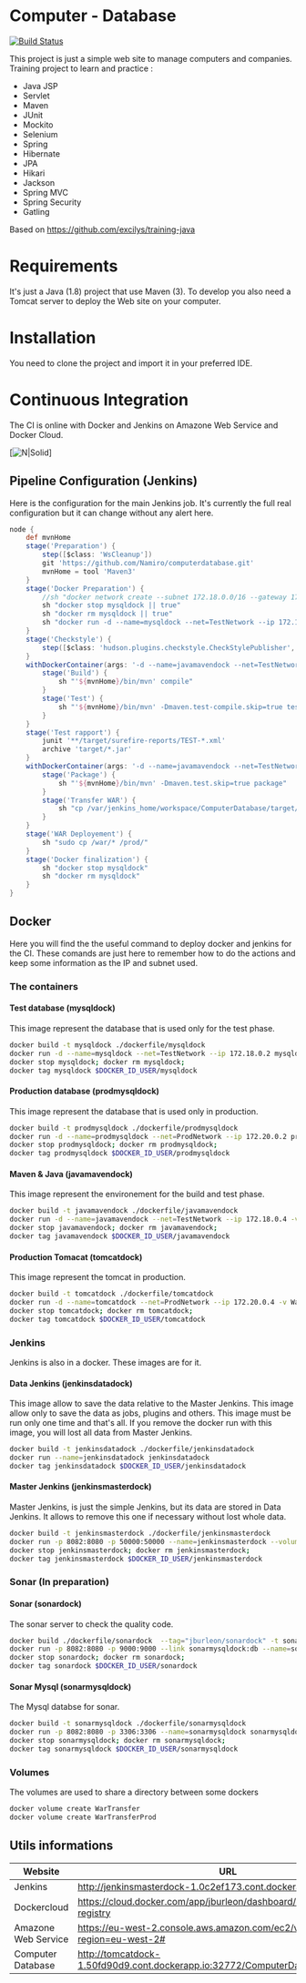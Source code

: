# Computer - Database

[![Build Status](http://jenkinsmasterdock-1.0c2ef173.cont.dockerapp.io:32771/buildStatus/icon?job=ComputerDatabase)](http://jenkinsmasterdock-1.0c2ef173.cont.dockerapp.io:32771/job/ComputerDatabase/)

This project is just a simple web site to manage computers and companies.
Training project to learn and practice :
- Java JSP
- Servlet
- Maven
- JUnit
- Mockito
- Selenium
- Spring
- Hibernate
- JPA
- Hikari 
- Jackson
- Spring MVC
- Spring Security
- Gatling

Based on https://github.com/excilys/training-java

# Requirements
It's just a Java (1.8) project that use Maven (3).
To develop you also need a Tomcat server to deploy the Web site on your computer.

# Installation
You need to clone the project and import it in your preferred IDE.

# Continuous Integration
The CI is online with  Docker and Jenkins on Amazone Web Service and Docker Cloud.

[![N|Solid](https://camo.githubusercontent.com/7d379ba1092b02a9f418e6f7da08816df2d54a15/687474703a2f2f7333322e706f7374696d672e6f72672f69696f306c733636742f436f6e74696e756f75735f64656c69766572792e706e67)]

## Pipeline Configuration (Jenkins) 
Here is the configuration for the main Jenkins job. It's currently the full real configuration but it can change without any alert here.
```groovy
node {
    def mvnHome
    stage('Preparation') { 
        step([$class: 'WsCleanup'])
        git 'https://github.com/Namiro/computerdatabase.git'
        mvnHome = tool 'Maven3'
    }
    stage('Docker Preparation') { 
        //sh "docker network create --subnet 172.18.0.0/16 --gateway 172.18.0.1 --driver bridge TestNetwork"
        sh "docker stop mysqldock || true"
        sh "docker rm mysqldock || true"
        sh "docker run -d --name=mysqldock --net=TestNetwork --ip 172.18.0.2 jburleon/mysqldock"
    }
    stage('Checkstyle') {
        step([$class: 'hudson.plugins.checkstyle.CheckStylePublisher', checkstyle: 'checkstyle.xml'])
    }
    withDockerContainer(args: '-d --name=javamavendock --net=TestNetwork --ip 172.18.0.4 -v WarTransfer:/war -u 0', image: 'jburleon/javamavendock') {
        stage('Build') {
            sh "'${mvnHome}/bin/mvn' compile"
        }
        stage('Test') {
            sh "'${mvnHome}/bin/mvn' -Dmaven.test-compile.skip=true test"
        }
    }
    stage('Test rapport') {
        junit '**/target/surefire-reports/TEST-*.xml'
        archive 'target/*.jar'
    }
    withDockerContainer(args: '-d --name=javamavendock --net=TestNetwork --ip 172.18.0.4 -v /war:/war -u 0', image: 'jburleon/javamavendock') {
        stage('Package') {
            sh "'${mvnHome}/bin/mvn' -Dmaven.test.skip=true package"
        }
        stage('Transfer WAR') {
            sh "cp /var/jenkins_home/workspace/ComputerDatabase/target/*.war /war"
        }
    }
    stage('WAR Deployement') {
        sh "sudo cp /war/* /prod/"
    }
    stage('Docker finalization') {
        sh "docker stop mysqldock"
        sh "docker rm mysqldock"
    }
}
```

## Docker
Here you will find the the useful command to deploy docker and jenkins for the CI.
These comands are just here to remember how to do the actions and keep some information as the IP and subnet used.
### The containers
#### Test database (mysqldock)
This image represent the database that is used only for the test phase.
```sh
docker build -t mysqldock ./dockerfile/mysqldock
docker run -d --name=mysqldock --net=TestNetwork --ip 172.18.0.2 mysqldock
docker stop mysqldock; docker rm mysqldock;
docker tag mysqldock $DOCKER_ID_USER/mysqldock
```

#### Production database (prodmysqldock)
This image represent the database that is used only in production.
```sh
docker build -t prodmysqldock ./dockerfile/prodmysqldock
docker run -d --name=prodmysqldock --net=ProdNetwork --ip 172.20.0.2 prodmysqldock
docker stop prodmysqldock; docker rm prodmysqldock;
docker tag prodmysqldock $DOCKER_ID_USER/prodmysqldock
```

#### Maven & Java (javamavendock)
This image represent the environement for the build and test phase.
```sh
docker build -t javamavendock ./dockerfile/javamavendock
docker run -d --name=javamavendock --net=TestNetwork --ip 172.18.0.4 -v WarTransfer:/war javamavendock
docker stop javamavendock; docker rm javamavendock;
docker tag javamavendock $DOCKER_ID_USER/javamavendock
```

#### Production Tomacat (tomcatdock)
This image represent the tomcat in production.
```sh
docker build -t tomcatdock ./dockerfile/tomcatdock
docker run -d --name=tomcatdock --net=ProdNetwork --ip 172.20.0.4 -v WarTransferProd:/usr/local/tomcat/webapps tomcatdock
docker stop tomcatdock; docker rm tomcatdock;
docker tag tomcatdock $DOCKER_ID_USER/tomcatdock
```

### Jenkins
Jenkins is also in a docker. These images are for it. 
#### Data Jenkins (jenkinsdatadock)
This image allow to save the data relative to the Master Jenkins. This image allow only to save the data as jobs, plugins and others.
This image must be run only one time and that's all. If you remove the docker run with this image, you will lost all data from Master Jenkins.
```sh
docker build -t jenkinsdatadock ./dockerfile/jenkinsdatadock
docker run --name=jenkinsdatadock jenkinsdatadock
docker tag jenkinsdatadock $DOCKER_ID_USER/jenkinsdatadock
```

#### Master Jenkins (jenkinsmasterdock)
Master Jenkins, is just the simple Jenkins, but its data are stored in Data Jenkins. It allows to remove this one if necessary without lost whole data.
```sh
docker build -t jenkinsmasterdock ./dockerfile/jenkinsmasterdock
docker run -p 8082:8080 -p 50000:50000 --name=jenkinsmasterdock --volumes-from=jenkinsdatadock -d -v /var/run/docker.sock:/var/run/docker.sock -v $(which docker):/usr/bin/docker -v WarTransfer:/war -v WarTransferProd:/prod jenkinsmasterdock
docker stop jenkinsmasterdock; docker rm jenkinsmasterdock;
docker tag jenkinsmasterdock $DOCKER_ID_USER/jenkinsmasterdock
```

### Sonar (In preparation)
#### Sonar (sonardock)
The sonar server to check the quality code.
```sh
docker build ./dockerfile/sonardock  --tag="jburleon/sonardock" -t sonardock
docker run -p 8082:8080 -p 9000:9000 --link sonarmysqldock:db --name=sonardock  sonardock
docker stop sonardock; docker rm sonardock;
docker tag sonardock $DOCKER_ID_USER/sonardock
```

#### Sonar Mysql (sonarmysqldock)
The Mysql databse for sonar.
```sh
docker build -t sonarmysqldock ./dockerfile/sonarmysqldock
docker run -p 8082:8080 -p 3306:3306 --name=sonarmysqldock sonarmysqldock
docker stop sonarmysqldock; docker rm sonarmysqldock;
docker tag sonarmysqldock $DOCKER_ID_USER/sonarmysqldock
```

### Volumes
The volumes are used to share a directory between some dockers
```sh
docker volume create WarTransfer
docker volume create WarTransferProd
```

## Utils informations
| Website | URL |
| ------ | ------ |
| Jenkins | http://jenkinsmasterdock-1.0c2ef173.cont.dockerapp.io:32771 |
| Dockercloud | https://cloud.docker.com/app/jburleon/dashboard/onboarding/cloud-registry |
| Amazone Web Service | https://eu-west-2.console.aws.amazon.com/ec2/v2/home?region=eu-west-2# |
| Computer Database | http://tomcatdock-1.50fd90d9.cont.dockerapp.io:32772/ComputerDatabase/ |
